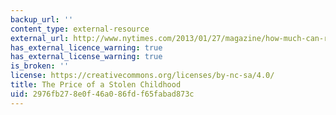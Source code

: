 ```yaml
---
backup_url: ''
content_type: external-resource
external_url: http://www.nytimes.com/2013/01/27/magazine/how-much-can-restitution-help-victims-of-child-pornography.html?pagewanted=all&_r=0
has_external_licence_warning: true
has_external_license_warning: true
is_broken: ''
license: https://creativecommons.org/licenses/by-nc-sa/4.0/
title: The Price of a Stolen Childhood
uid: 2976fb27-8e0f-46a0-86fd-f65fabad873c
---
```

